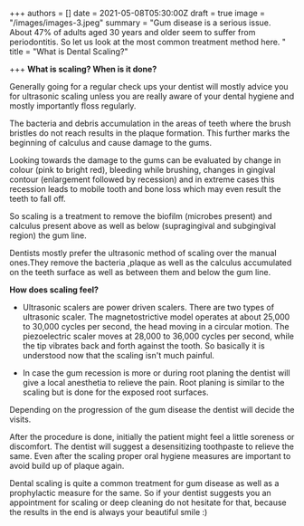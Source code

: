 +++
authors = []
date = 2021-05-08T05:30:00Z
draft = true
image = "/images/images-3.jpeg"
summary = "Gum disease is a serious issue. About 47% of adults aged 30 years and older seem to suffer from periodontitis. So let us look at the most common treatment method here.  "
title = "What is Dental Scaling?"

+++
**What is scaling? When is it done?**

  Generally going for a regular check ups your dentist will mostly advice you for ultrasonic scaling unless you are really aware of your dental hygiene and mostly importantly floss regularly.

The bacteria and debris accumulation in the areas of teeth where the brush bristles do not reach results in the plaque formation. This further marks the beginning of calculus and cause damage to the gums. 

Looking towards the damage to the gums can be evaluated by change in colour (pink to bright red), bleeding while brushing, changes in gingival contour (enlargement followed by recession) and in extreme cases this recession leads to mobile tooth and bone loss which may even result the teeth to fall off.

So scaling is a treatment to remove the biofilm (microbes present) and calculus present above as well as below (supragingival and subgingival region) the gum line. 

Dentists mostly prefer the ultrasonic method of scaling over the manual ones.They remove the bacteria ,plaque as well as the calculus accumulated on the teeth surface as well as between them and below the gum line.

**How does scaling feel?**

* Ultrasonic scalers are power driven scalers. There are two types of ultrasonic scaler. The magnetostrictive model operates at about 25,000 to 30,000 cycles per second, the head moving in a circular motion. The piezoelectric scaler moves at 28,000 to 36,000 cycles per second, while the tip vibrates back and forth against the tooth. So basically it is understood now that the scaling isn't much painful.


* In case the gum recession is more or during root planing the dentist will give a local anesthetia to relieve the pain. Root planing is similar to the scaling but is done for the exposed root surfaces.

Depending on the progression of the gum disease the dentist will decide the visits.

After the procedure is done, initially the patient might feel a little soreness or discomfort. The dentist will suggest a desensitizing toothpaste to relieve the same. Even after the scaling proper oral hygiene measures are important to avoid build up of plaque again. 

Dental scaling is quite a common treatment for gum disease as well as a prophylactic measure for the same. So if your dentist suggests you an appointment for scaling or deep cleaning do not hesitate for that, because the results in the end is always your beautiful smile :)